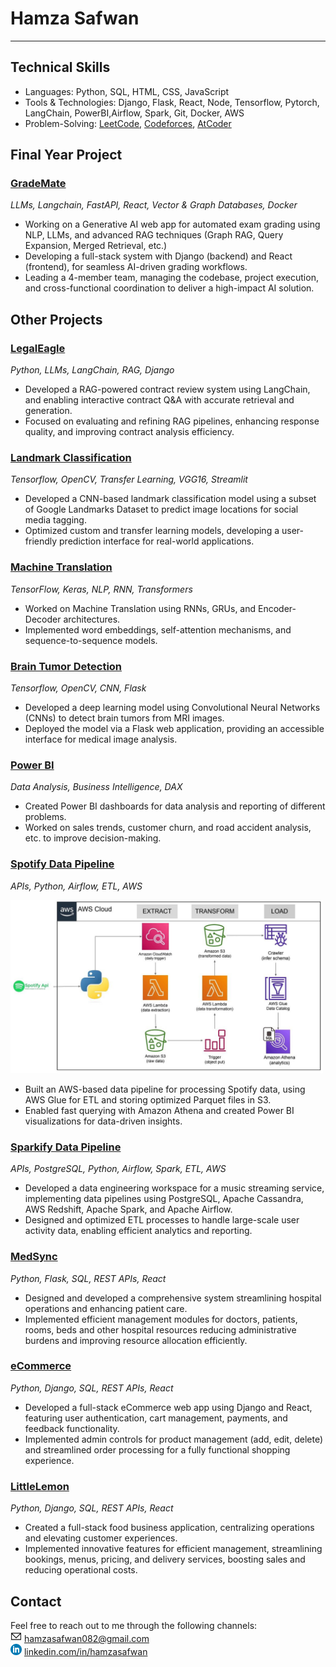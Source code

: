 # Hamza Safwan
___
## Technical Skills
- Languages: Python, SQL, HTML, CSS, JavaScript
- Tools & Technologies: Django, Flask, React, Node, Tensorflow, Pytorch, LangChain, PowerBI,Airflow, Spark, Git, Docker, AWS
- Problem-Solving: [LeetCode](https://leetcode.com/hamzasafwan/), [Codeforces](codeforces.com), [AtCoder](atcoder.jp)

##  Final Year Project  

### [GradeMate](https://github.com/safwanhamza/GradeMate)   
_LLMs, Langchain, FastAPI, React, Vector & Graph Databases, Docker_

- Working on a Generative AI web app for automated exam grading using NLP, LLMs, and advanced RAG techniques (Graph RAG, Query Expansion, Merged Retrieval, etc.)
- Developing a full-stack system with Django (backend) and React (frontend), for seamless AI-driven grading workflows.
- Leading a 4-member team, managing the codebase, project execution, and cross-functional coordination to deliver a high-impact AI solution.

## Other Projects

### [LegalEagle](https://github.com/safwanhamza/LegalEagle)
_Python, LLMs, LangChain, RAG, Django_

- Developed a RAG-powered contract review system using LangChain, and enabling interactive contract Q&A with accurate retrieval and generation.
- Focused on evaluating and refining RAG pipelines, enhancing response quality, and improving contract analysis efficiency.


### [Landmark Classification](https://github.com/safwanhamza/Landmark-Classification) 
_Tensorflow, OpenCV, Transfer Learning, VGG16, Streamlit_

- Developed a CNN-based landmark classification model using a subset of Google Landmarks Dataset to predict image locations for social media tagging.
- Optimized custom and transfer learning models, developing a user-friendly prediction interface for real-world applications.

### [Machine Translation](https://github.com/safwanhamza/Machine-Translation)
_TensorFlow, Keras, NLP, RNN, Transformers_

- Worked on Machine Translation using RNNs, GRUs, and Encoder-Decoder architectures.
- Implemented word embeddings, self-attention mechanisms, and sequence-to-sequence models.
  
### [Brain Tumor Detection](https://github.com/safwanhamza/Brain-Tumor-Detection)
_Tensorflow, OpenCV, CNN, Flask_

- Developed a deep learning model using Convolutional Neural Networks (CNNs) to detect brain tumors from MRI images.
- Deployed the model via a Flask web application, providing an accessible interface for medical image analysis.

### [Power BI](https://github.com/safwanhamza/Power-BI)
_Data Analysis, Business Intelligence, DAX_

- Created Power BI dashboards for data analysis and reporting of different problems.
- Worked on sales trends, customer churn, and road accident analysis, etc. to improve decision-making.
  
### [Spotify Data Pipeline](https://github.com/safwanhamza/spotify-data-engineering)
_APIs, Python, Airflow, ETL, AWS_

<img src="assets/pipeline_architecture.jpeg" alt="Pipeline Architecture" width="500">

- Built an AWS-based data pipeline for processing Spotify data, using AWS Glue for ETL and storing optimized Parquet files in S3.
- Enabled fast querying with Amazon Athena and created Power BI visualizations for data-driven insights.

### [Sparkify Data Pipeline](https://github.com/safwanhamza/Sparkify-Data-Pipeline)
_APIs, PostgreSQL, Python, Airflow, Spark, ETL, AWS_

- Developed a data engineering workspace for a music streaming service, implementing data pipelines using PostgreSQL, Apache Cassandra, AWS Redshift, Apache Spark, and Apache Airflow.
- Designed and optimized ETL processes to handle large-scale user activity data, enabling efficient analytics and reporting.

### [MedSync](https://github.com/safwanhamza/MedSync)
_Python, Flask, SQL, REST APIs, React_

- Designed and developed a comprehensive system streamlining hospital operations and enhancing patient care.
- Implemented efficient management modules for doctors, patients, rooms, beds and other hospital resources reducing administrative burdens and improving resource allocation efficiently.

### [eCommerce](https://github.com/safwanhamza/eCommerce)
_Python, Django, SQL, REST APIs, React_

- Developed a full-stack eCommerce web app using Django and React, featuring user authentication, cart management, payments, and feedback functionality.
- Implemented admin controls for product management (add, edit, delete) and streamlined order processing for a fully functional shopping experience.

### [LittleLemon](https://github.com/safwanhamza/LittleLemon)
_Python, Django, SQL, REST APIs, React_

- Created a full-stack food business application, centralizing operations and elevating customer experiences.
- Implemented innovative features for efficient management, streamlining bookings, menus, pricing, and delivery services, boosting sales and reducing operational costs.  


## Contact
Feel free to reach out to me through the following channels:  
**<img src="/assets/email_logo.png" alt="US Flag" width="18" height="18">** [hamzasafwan082@gmail.com](mailto:hamzasafwan082@gmail.com)  
**<img src="/assets/linkedin_logo.png" alt="US Flag" width="18" height="18">** [linkedin.com/in/hamzasafwan](https://linkedin.com/in/hamzasafwan)
